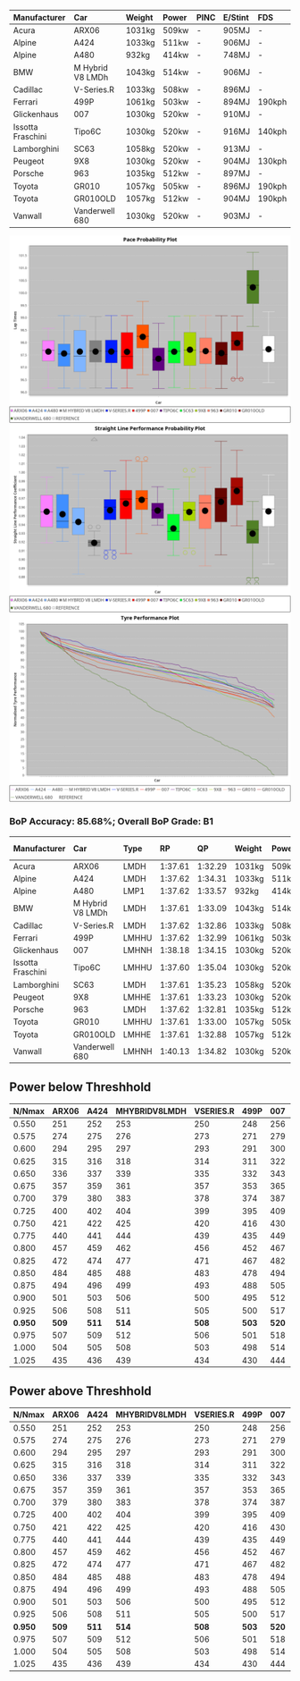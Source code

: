 |Manufacturer|Car|Weight|Power|PINC|E/Stint|FDS|
|:-|:-|:-|:-|:-|:-|:-|
|Acura|ARX06|1031kg|509kw|-|905MJ|-|
|Alpine|A424|1033kg|511kw|-|906MJ|-|
|Alpine|A480|932kg|414kw|-|748MJ|-|
|BMW|M Hybrid V8 LMDh|1043kg|514kw|-|906MJ|-|
|Cadillac|V-Series.R|1033kg|508kw|-|896MJ|-|
|Ferrari|499P|1061kg|503kw|-|894MJ|190kph|
|Glickenhaus|007|1030kg|520kw|-|910MJ|-|
|Issotta Fraschini|Tipo6C|1030kg|520kw|-|916MJ|140kph|
|Lamborghini|SC63|1058kg|520kw|-|913MJ|-|
|Peugeot|9X8|1030kg|520kw|-|904MJ|130kph|
|Porsche|963|1035kg|512kw|-|897MJ|-|
|Toyota|GR010|1057kg|505kw|-|896MJ|190kph|
|Toyota|GR010OLD|1057kg|512kw|-|904MJ|190kph|
|Vanwall|Vanderwell 680|1030kg|520kw|-|903MJ|-|

![PACECHART](./IMG/AUTO.png)
![STRAIGHTLINEPERFORMANCECHART](./IMG/AUTO_sp.png)
![TYREPERFORMANCECHART](./IMG/AUTO_tw.png)

### BoP Accuracy: 85.68%; Overall BoP Grade: B1
|Manufacturer|Car|Type|RP|QP|Weight|Power¹|Threshhold|PINC|Power²|E/Stint|AVG Vmax|FDS|RDLC|L/Stint|BOP-Grade|ModelAccuracy|ModelPoints|Match%|
|:-|:-|:-|:-|:-|:-|:-|:-|:-|:-|:-|:-|:-|:-|:-|:-|:-|:-|:-|
|Acura|ARX06|LMDH|1:37.61|1:32.29|1031kg|509kw|0.0kph|-|509kw|905MJ|315.68kph|-|1.03|29|-C1|100.00%|995|76.85%|
|Alpine|A424|LMDH|1:37.62|1:34.31|1033kg|511kw|0.0kph|-|511kw|906MJ|315.27kph|-|1.03|29|~A1|81.15%|521|99.58%|
|Alpine|A480|LMP1|1:37.62|1:33.57|932kg|414kw|0.0kph|-|414kw|748MJ|310.80kph|-|1.00|27|~A1|67.92%|957|100.00%|
|BMW|M Hybrid V8 LMDh|LMDH|1:37.61|1:33.09|1043kg|514kw|0.0kph|-|514kw|906MJ|310.79kph|-|1.03|29|-B1|98.60%|1690|89.67%|
|Cadillac|V-Series.R|LMDH|1:37.62|1:32.86|1033kg|508kw|0.0kph|-|508kw|896MJ|315.30kph|-|1.03|29|-A2|91.10%|1770|94.56%|
|Ferrari|499P|LMHHU|1:37.62|1:32.99|1061kg|503kw|0.0kph|-|503kw|894MJ|315.62kph|190kph|1.03|29|~A1|84.26%|2292|98.36%|
|Glickenhaus|007|LMHNH|1:38.18|1:34.15|1030kg|520kw|0.0kph|-|520kw|910MJ|318.80kph|-|0.96|29|+A2|94.63%|1605|94.12%|
|Issotta Fraschini|Tipo6C|LMHHU|1:37.60|1:35.04|1030kg|520kw|0.0kph|-|520kw|916MJ|316.77kph|140kph|1.08|29|+B1|66.67%|96|86.39%|
|Lamborghini|SC63|LMDH|1:37.61|1:35.23|1058kg|520kw|0.0kph|-|520kw|913MJ|312.29kph|-|1.03|29|+B1|96.77%|419|88.30%|
|Peugeot|9X8|LMHHE|1:37.61|1:33.23|1030kg|520kw|0.0kph|-|520kw|904MJ|315.67kph|130kph|1.04|29|~A1|83.63%|2468|98.37%|
|Porsche|963|LMDH|1:37.62|1:32.81|1035kg|512kw|0.0kph|-|512kw|897MJ|315.92kph|-|1.03|29|-A2|93.14%|5746|93.65%|
|Toyota|GR010|LMHHU|1:37.61|1:33.00|1057kg|505kw|0.0kph|-|505kw|896MJ|316.23kph|190kph|1.03|29|~A1|87.37%|3154|96.36%|
|Toyota|GR010OLD|LMHHE|1:37.61|1:32.88|1057kg|512kw|0.0kph|-|512kw|904MJ|318.80kph|190kph|1.03|29|-A2|89.81%|1393|94.57%|
|Vanwall|Vanderwell 680|LMHNH|1:40.13|1:34.82|1030kg|520kw|0.0kph|-|520kw|903MJ|311.62kph|-|1.02|29|+Ω2|90.28%|604|-11.21%|

## Power below Threshhold
|N/Nmax|ARX06|A424|MHYBRIDV8LMDH|VSERIES.R|499P|007|TIPO6C|SC63|9X8|963|GR010|GR010OLD|VANDERWELL680|​|RPM|A480|
|:-|:-|:-|:-|:-|:-|:-|:-|:-|:-|:-|:-|:-|:-|:-|:-|:-|
|0.550|251|252|253|250|248|256|256|256|256|252|249|252|256|​|--|-|
|0.575|274|275|276|273|271|279|279|279|279|275|272|275|279|​|--|-|
|0.600|294|295|297|293|291|300|300|300|300|296|292|296|300|​|--|-|
|0.625|315|316|318|314|311|322|322|322|322|317|312|317|322|​|--|-|
|0.650|336|337|339|335|332|343|343|343|343|338|333|338|343|​|--|-|
|0.675|357|359|361|357|353|365|365|365|365|359|355|359|365|​|--|-|
|0.700|379|380|383|378|374|387|387|387|387|381|376|381|387|​|--|-|
|0.725|400|402|404|399|395|409|409|409|409|403|397|403|409|​|--|-|
|0.750|421|422|425|420|416|430|430|430|430|423|417|423|430|​|--|-|
|0.775|440|441|444|439|435|449|449|449|449|442|436|442|449|​|5000|243|
|0.800|457|459|462|456|452|467|467|467|467|460|454|460|467|​|5500|287|
|0.825|472|474|477|471|467|482|482|482|482|475|469|475|482|​|6000|321|
|0.850|484|485|488|483|478|494|494|494|494|486|480|486|494|​|6500|362|
|0.875|494|496|499|493|488|505|505|505|505|497|490|497|505|​|7000|405|
|0.900|501|503|506|500|495|512|512|512|512|504|497|504|512|​|7500|415|
|0.925|506|508|511|505|500|517|517|517|517|509|502|509|517|​|8000|411|
|**0.950**|**509**|**511**|**514**|**508**|**503**|**520**|**520**|**520**|**520**|**512**|**505**|**512**|**520**|**​**|**8500**|**414**|
|0.975|507|509|512|506|501|518|518|518|518|510|503|510|518|​|9000|207|
|1.000|504|505|508|503|498|514|514|514|514|506|500|506|514|​|--|-|
|1.025|435|436|439|434|430|444|444|444|444|437|431|437|444|​|--|-|

## Power above Threshhold
|N/Nmax|ARX06|A424|MHYBRIDV8LMDH|VSERIES.R|499P|007|TIPO6C|SC63|9X8|963|GR010|GR010OLD|VANDERWELL680|​|RPM|A480|
|:-|:-|:-|:-|:-|:-|:-|:-|:-|:-|:-|:-|:-|:-|:-|:-|:-|
|0.550|251|252|253|250|248|256|256|256|256|252|249|252|256|​|--|-|
|0.575|274|275|276|273|271|279|279|279|279|275|272|275|279|​|--|-|
|0.600|294|295|297|293|291|300|300|300|300|296|292|296|300|​|--|-|
|0.625|315|316|318|314|311|322|322|322|322|317|312|317|322|​|--|-|
|0.650|336|337|339|335|332|343|343|343|343|338|333|338|343|​|--|-|
|0.675|357|359|361|357|353|365|365|365|365|359|355|359|365|​|--|-|
|0.700|379|380|383|378|374|387|387|387|387|381|376|381|387|​|--|-|
|0.725|400|402|404|399|395|409|409|409|409|403|397|403|409|​|--|-|
|0.750|421|422|425|420|416|430|430|430|430|423|417|423|430|​|--|-|
|0.775|440|441|444|439|435|449|449|449|449|442|436|442|449|​|5000|243|
|0.800|457|459|462|456|452|467|467|467|467|460|454|460|467|​|5500|287|
|0.825|472|474|477|471|467|482|482|482|482|475|469|475|482|​|6000|321|
|0.850|484|485|488|483|478|494|494|494|494|486|480|486|494|​|6500|362|
|0.875|494|496|499|493|488|505|505|505|505|497|490|497|505|​|7000|405|
|0.900|501|503|506|500|495|512|512|512|512|504|497|504|512|​|7500|415|
|0.925|506|508|511|505|500|517|517|517|517|509|502|509|517|​|8000|411|
|**0.950**|**509**|**511**|**514**|**508**|**503**|**520**|**520**|**520**|**520**|**512**|**505**|**512**|**520**|**​**|**8500**|**414**|
|0.975|507|509|512|506|501|518|518|518|518|510|503|510|518|​|9000|207|
|1.000|504|505|508|503|498|514|514|514|514|506|500|506|514|​|--|-|
|1.025|435|436|439|434|430|444|444|444|444|437|431|437|444|​|--|-|
